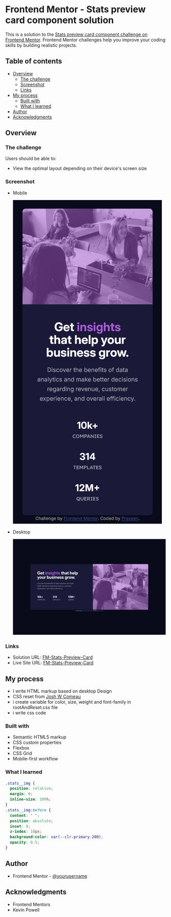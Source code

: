 # Frontend Mentor - Stats preview card component solution

This is a solution to the [Stats preview card component challenge on Frontend Mentor](https://www.frontendmentor.io/challenges/stats-preview-card-component-8JqbgoU62). Frontend Mentor challenges help you improve your coding skills by building realistic projects.

## Table of contents

- [Overview](#overview)
  - [The challenge](#the-challenge)
  - [Screenshot](#screenshot)
  - [Links](#links)
- [My process](#my-process)
  - [Built with](#built-with)
  - [What I learned](#what-i-learned)
- [Author](#author)
- [Acknowledgments](#acknowledgments)

## Overview

### The challenge

Users should be able to:

- View the optimal layout depending on their device's screen size

### Screenshot

- Mobile
  
  ![](./solvedScreenshot/Screenshot%202025-04-06%20at%2021-39-26%20Frontend%20Mentor%20Stats%20preview%20card%20component.png)
- Desktop
  
  ![](./solvedScreenshot/Screenshot%202025-04-06%20at%2021-39-50%20Frontend%20Mentor%20Stats%20preview%20card%20component.png)

### Links

- Solution URL: [FM-Stats-Preview-Card](https://github.com/Praveen-BE/FM-Stats-Preview-Card)
- Live Site URL: [FM-Stats-Preview-Card](https://praveen-be.github.io/FM-Stats-Preview-Card/)

## My process

- I write HTML markup based on desktop Design
- CSS reset from [Josh W Comeau](https://www.joshwcomeau.com/css/custom-css-reset/)
- i create variable for color, size, weight and font-family in rootAndReset.css file
- i write css code

### Built with

- Semantic HTML5 markup
- CSS custom properties
- Flexbox
- CSS Grid
- Mobile-first workflow

### What I learned

```css
.stats__img {
  position: relative;
  margin: 0;
  inline-size: 100%;
}
.stats__img:before {
  content: " ";
  position: absolute;
  inset: 0;
  z-index: 10px;
  background-color: var(--clr-primary-200);
  opacity: 0.5;
}
```

## Author

<!-- - Website - [Add your name here](https://www.your-site.com) -->

- Frontend Mentor - [@yourusername](https://www.frontendmentor.io/profile/Praveen-BE)
<!-- - Twitter - [@yourusername](https://www.twitter.com/yourusername) -->

## Acknowledgments

- Frontend Mentors
- Kevin Powell
